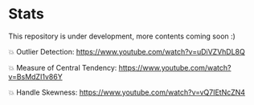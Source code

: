 # Stats

This repository is under development, more contents coming soon :)

💥 Outlier Detection: https://www.youtube.com/watch?v=uDiVZVhDL8Q

💥 Measure of Central Tendency: https://www.youtube.com/watch?v=BsMdZI1v86Y

💥 Handle Skewness: https://www.youtube.com/watch?v=vQ7IEtNcZN4
